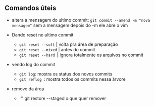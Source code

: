 ## Comandos úteis
- altera a mensagem do ultimo commit:
``` git commit --amend -m "nova mensagem" ```
sem a mensagem depois do -m ele abre o vim

- Dando reset no ultimo commit
    - ``` git reset --soft ``` | volta pra área de preparação 
    - ``` git reset --mixed ``` | antes do commit
    - ``` git reset --hard  ```| ignora totalmente os arquivos no commit

- vendo log do commit
    - ` git log `: mostra os status dos novos commits
    - `git reflog `: mostra todos os commits nessa árvore

- remove da área
    - ''' git restore --staged o que quer remover

